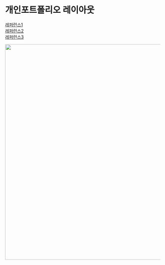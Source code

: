 # 개인포트폴리오 레이아웃

[레퍼런스1](https://www.awwwards.com/sites/artclass-content) <br>
[레퍼런스2](https://www.awwwards.com/sites/we-design-demand) <br>
[레퍼런스3](https://www.awwwards.com/official-jury/)

<p align="center">
<img width="700" src="https://images.velog.io/images/s_keyyy/post/238b41ea-31dd-44c0-a5cd-8b90d5ce1682/%F0%9F%A4%93-26.jpg"></p>
